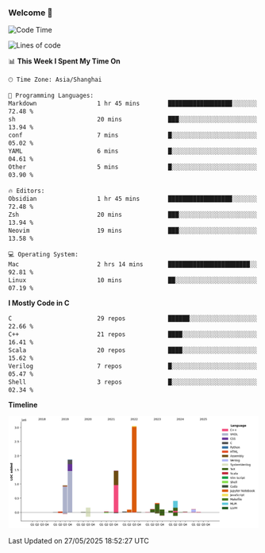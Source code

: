 ### Welcome 👋

<!--START_SECTION:waka-->
![Code Time](http://img.shields.io/badge/Code%20Time-2%2C037%20hrs%2010%20mins-blue)

![Lines of code](https://img.shields.io/badge/From%20Hello%20World%20I%27ve%20Written-8.9%20million%20lines%20of%20code-blue)

📊 **This Week I Spent My Time On** 

```text
🕑︎ Time Zone: Asia/Shanghai

💬 Programming Languages: 
Markdown                 1 hr 45 mins        ██████████████████░░░░░░░   72.48 % 
sh                       20 mins             ███░░░░░░░░░░░░░░░░░░░░░░   13.94 % 
conf                     7 mins              █░░░░░░░░░░░░░░░░░░░░░░░░   05.02 % 
YAML                     6 mins              █░░░░░░░░░░░░░░░░░░░░░░░░   04.61 % 
Other                    5 mins              █░░░░░░░░░░░░░░░░░░░░░░░░   03.90 % 

🔥 Editors: 
Obsidian                 1 hr 45 mins        ██████████████████░░░░░░░   72.48 % 
Zsh                      20 mins             ███░░░░░░░░░░░░░░░░░░░░░░   13.94 % 
Neovim                   19 mins             ███░░░░░░░░░░░░░░░░░░░░░░   13.58 % 

💻 Operating System: 
Mac                      2 hrs 14 mins       ███████████████████████░░   92.81 % 
Linux                    10 mins             ██░░░░░░░░░░░░░░░░░░░░░░░   07.19 % 
```

**I Mostly Code in C** 

```text
C                        29 repos            ██████░░░░░░░░░░░░░░░░░░░   22.66 % 
C++                      21 repos            ████░░░░░░░░░░░░░░░░░░░░░   16.41 % 
Scala                    20 repos            ████░░░░░░░░░░░░░░░░░░░░░   15.62 % 
Verilog                  7 repos             █░░░░░░░░░░░░░░░░░░░░░░░░   05.47 % 
Shell                    3 repos             █░░░░░░░░░░░░░░░░░░░░░░░░   02.34 % 
```



**Timeline**

![Lines of Code chart](https://raw.githubusercontent.com/Bohan-hu/Bohan-hu/master/assets/bar_graph.png)


 Last Updated on 27/05/2025 18:52:27 UTC
<!--END_SECTION:waka-->



